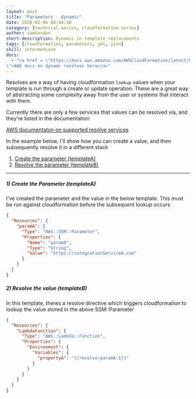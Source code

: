 ```yaml
---
layout: post
title: "Parameters - dynamic"
date: 2020-02-06 08:44:38
category: [technical-series, cloudformation-series]
author: samGordon
short-description: Dynamic in template replacements
tags: [cloudformation, parameters, yml, json]
skill: intermediate
docs:
  - "<a href = \"https://docs.aws.amazon.com/AWSCloudFormation/latest/UserGuide/dynamic-references.html
\">AWS docs on dynamc resolves here</a>"
---
```


Resolves are a way of having cloudformation `lookup` values when your template is run through a create or update operation.
These are a great way of abstracting some complexity away from the user or systems that interact with them.

Currently there are only a few services that values can be resolved via, and they're listed in the documentation

<div class="card official-docs">
  <div class="card-body">
    <a href = "https://docs.aws.amazon.com/AWSCloudFormation/latest/UserGuide/dynamic-references.html">AWS documentaton on supported resolve services</a>
  </div>
</div>

In the example below, I'll show how you can create a value, and then subsequently resolve it in a different stack

1. [Create the parameter (templateA)](#template-a)
2. [Resolve the parameter (templateB)](#template-b)

---

<a name = "template-a"></a>
##### 1) Create the Parameter (templateA)

I've created the parameter and the value in the below template. This must be run against cloudformation before the subsequent lookup occurs

```json
{
  "Resources": {
    "paramA": {
      "Type": "AWS::SSM::Parameter",
      "Properties": {
        "Name": "paramA",
        "Type": "String",
        "Value": "https://integrationServiceA.com"
      }
    }
  }
}
```

<a name = "template-b"></a>
##### 2) Resolve the value (templateB)

In this template, theres a resolve directive which triggers cloudformation to lookup the value stored in the above SSM::Parameter

```json
{
  "Resources": {
    "LambdaFunction": {
      "Type": "AWS::Lambda::Function",
      "Properties": {
        "Environment": {
          "Variables": {
            "propertyA": "{{resolve:paramA:1}}"
          }
        }
      }
    }
  }
}
```

